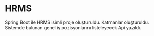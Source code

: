 # HRMS

Spring Boot ile HRMS isimli proje oluşturuldu.
Katmanlar oluşturuldu.
Sistemde bulunan genel iş pozisyonlarını listeleyecek Api yazıldı.
